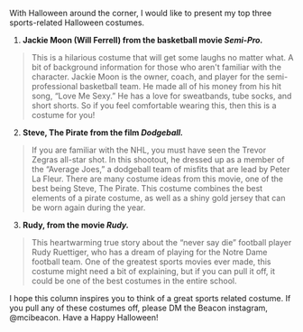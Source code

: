 
With Halloween around the corner, I would like to present my top three
sports-related Halloween costumes.

1.  **Jackie Moon (Will Ferrell) from the basketball movie *Semi-Pro.***

> This is a hilarious costume that will get some laughs no matter what.
> A bit of background information for those who aren't familiar with the
> character. Jackie Moon is the owner, coach, and player for the
> semi-professional basketball team. He made all of his money from his
> hit song, “Love Me Sexy.” He has a love for sweatbands, tube socks,
> and short shorts. So if you feel comfortable wearing this, then this
> is a costume for you!

2.  **Steve, The Pirate from the film *Dodgeball.***

> If you are familiar with the NHL, you must have seen the Trevor Zegras
> all-star shot. In this shootout, he dressed up as a member of the
> “Average Joes,” a dodgeball team of misfits that are lead by Peter La
> Fleur. There are many costume ideas from this movie, one of the best
> being Steve, The Pirate. This costume combines the best elements of a
> pirate costume, as well as a shiny gold jersey that can be worn again
> during the year.

3.  **Rudy, from the movie *Rudy.***

> This heartwarming true story about the “never say die” football player
> Rudy Ruettiger, who has a dream of playing for the Notre Dame football
> team. One of the greatest sports movies ever made, this costume might
> need a bit of explaining, but if you can pull it off, it could be one
> of the best costumes in the entire school.

I hope this column inspires you to think of a great sports related
costume. If you pull any of these costumes off, please DM the Beacon
instagram, @mcibeacon. Have a Happy Halloween!
